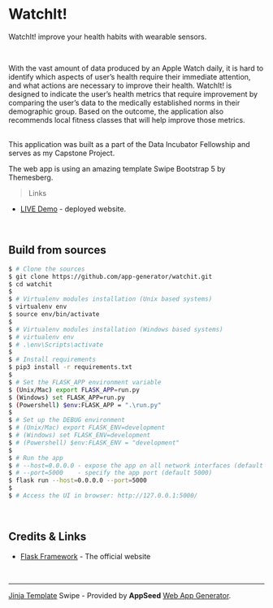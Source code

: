 # WatchIt!

WatchIt! improve your health habits with wearable sensors.

<br />

With the vast amount of data produced by an Apple Watch daily, it is hard to identify which aspects of user’s health require their immediate attention, and what actions are necessary to improve their health. WatchIt! is designed to indicate the user’s health metrics that require improvement by comparing the user’s data to the medically established norms in their demographic group. Based on the outcome, the application also recommends local fitness classes that will help improve those metrics.

<br />
This application was built as a part of the Data Incubator Fellowship and serves as my Capstone Project. 

The web app is using an amazing template Swipe Bootstrap 5 by Themesberg.
<br />

> Links

- [LIVE Demo](https://watchit-934o.onrender.com/) - deployed website.

<br />

## Build from sources

```bash
$ # Clone the sources
$ git clone https://github.com/app-generator/watchit.git
$ cd watchit
$
$ # Virtualenv modules installation (Unix based systems)
$ virtualenv env
$ source env/bin/activate
$
$ # Virtualenv modules installation (Windows based systems)
$ # virtualenv env
$ # .\env\Scripts\activate
$
$ # Install requirements
$ pip3 install -r requirements.txt
$
$ # Set the FLASK_APP environment variable
$ (Unix/Mac) export FLASK_APP=run.py
$ (Windows) set FLASK_APP=run.py
$ (Powershell) $env:FLASK_APP = ".\run.py"
$
$ # Set up the DEBUG environment
$ # (Unix/Mac) export FLASK_ENV=development
$ # (Windows) set FLASK_ENV=development
$ # (Powershell) $env:FLASK_ENV = "development"
$
$ # Run the app
$ # --host=0.0.0.0 - expose the app on all network interfaces (default 127.0.0.1)
$ # --port=5000    - specify the app port (default 5000)  
$ flask run --host=0.0.0.0 --port=5000
$
$ # Access the UI in browser: http://127.0.0.1:5000/
```

<br />

## Credits & Links

- [Flask Framework](https://www.palletsprojects.com/p/flask/) - The official website

<br />

---
[Jinja Template](https://appseed.us/jinja-template) Swipe - Provided by **AppSeed** [Web App Generator](https://appseed.us/app-generator).

